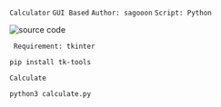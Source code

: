 ``` Calculator ``` ```GUI Based``` ``` Author: sagooon ``` ```Script: Python```

![source code](https://user-images.githubusercontent.com/74248485/126491693-fbd5331c-fec8-4189-8598-0dc99b098dd5.png)

``` Requirement: tkinter```   
```
pip install tk-tools
```

``` Calculate ```
```
python3 calculate.py
```

